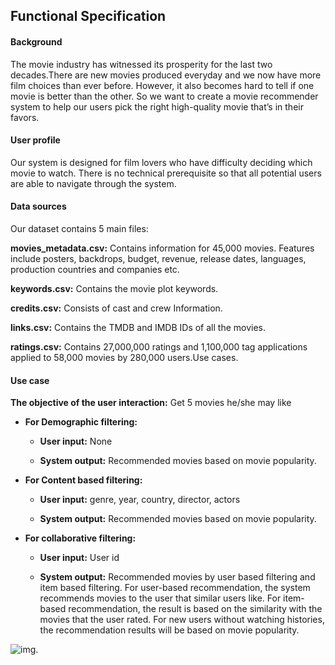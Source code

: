 ## Functional Specification

#### Background

The movie industry has witnessed its prosperity for the last two decades.There are new movies produced everyday and we now have more film choices than ever before. However, it also becomes hard to tell if one movie is better than the other. So we want to create a movie recommender system to help our users pick the right high-quality movie that’s in their favors.

#### User profile

Our system is designed for film lovers who have difficulty deciding which movie to watch. There is no technical prerequisite so that all potential users are able to navigate through the system.

#### Data sources

Our dataset contains 5 main files:

**movies_metadata.csv:** Contains information for 45,000 movies. Features include posters, backdrops, budget, revenue, release dates, languages, production countries and companies etc.

**keywords.csv:** Contains the movie plot keywords.

**credits.csv:** Consists of cast and crew Information.

**links.csv:** Contains the TMDB and IMDB IDs of all the movies.

**ratings.csv:** Contains 27,000,000 ratings and 1,100,000 tag applications applied to 58,000 movies by 280,000 users.Use cases. 

#### Use case

**The objective of the user interaction:** Get 5 movies he/she may like

- **For Demographic filtering:**

  - **User input:** None

  - **System output:** Recommended movies based on movie popularity. 

- **For Content based filtering:**

  - **User input:** genre, year, country, director, actors

  - **System output:** Recommended movies based on movie popularity.

- **For collaborative filtering:**

  - **User input:** User id

  - **System output:** Recommended movies by user based filtering and item based filtering. For user-based recommendation, the system recommends movies to the user that similar users like. For item-based recommendation, the result is based on the similarity with the movies that the user rated. For new users without watching histories, the recommendation results will be based on movie popularity.

 ![img](https://lh6.googleusercontent.com/psmMhX9QqeuVIzc0xB1oQ6RQVeY7m1vMEfpCUGtHIJR8YFnngNikmWpV8QL4FJeccZDHql9XnTT7cc7RGblxL6m5weGGWdyMRbiXQjv3Kh843IJLLVnW7pSNMkPvWLico8tLUTO9).
